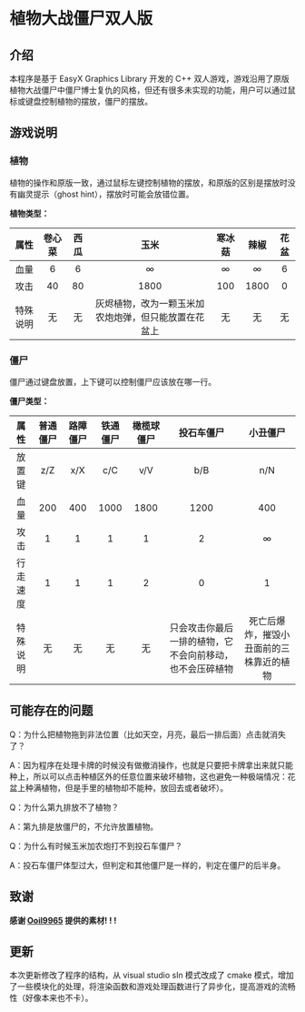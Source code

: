 # 植物大战僵尸双人版

## 介绍

本程序是基于 EasyX Graphics Library 开发的 C++ 双人游戏，游戏沿用了原版植物大战僵尸中僵尸博士复仇的风格，但还有很多未实现的功能，用户可以通过鼠标或键盘控制植物的摆放，僵尸的摆放。

## 游戏说明

### 植物

植物的操作和原版一致，通过鼠标左键控制植物的摆放，和原版的区别是摆放时没有幽灵提示（ghost hint），摆放时可能会放错位置。

**植物类型：**

| 属性 | 卷心菜 | 西瓜 | 玉米 | 寒冰菇 | 辣椒 | 花盆 |
|:-:|:-:|:-:|:-:|:-:|:-:|:-:|
| 血量 | 6 | 6 | $\infty$ | $\infty$ | $\infty$ | 6 |
| 攻击 | 40 | 80 | 1800 | 100 | 1800 | 0 |
| 特殊说明 | 无 | 无 | 灰烬植物，改为一颗玉米加农炮炮弹，但只能放置在花盆上 | 无 | 无 | 无 |

### 僵尸

僵尸通过键盘放置，上下键可以控制僵尸应该放在哪一行。

**僵尸类型：**

| 属性 | 普通僵尸 | 路障僵尸 | 铁通僵尸 | 橄榄球僵尸 | 投石车僵尸 | 小丑僵尸 |
|:-:|:-:|:-:|:-:|:-:|:-:|:-:|
| 放置键 | z/Z | x/X | c/C | v/V | b/B | n/N |
| 血量 | 200 | 400 | 1000 | 1800 | 1200 | 400 |
| 攻击 | 1 | 1 | 1 | 1 | 2 | $\infty$ |
| 行走速度 | 1 | 1 | 1 | 2 | 0 | 1 |
| 特殊说明 | 无 | 无 | 无 | 无 | 只会攻击你最后一排的植物，它不会向前移动，也不会压碎植物 | 死亡后爆炸，摧毁小丑面前的三株靠近的植物 |

## 可能存在的问题

Q：为什么把植物拖到非法位置（比如天空，月亮，最后一排后面）点击就消失了？

A：因为程序在处理卡牌的时候没有做撤消操作，也就是只要把卡牌拿出来就只能​种上，所以可以点击种植区外的任意位置来破坏植物，这也避免一种极端情况：花盆上种满植物，但是手里的植物却不能种，放回去或者破坏）。

Q：为什么第九排放不了植物？

A：第九排是放僵尸的，不允许放置植物。

Q：为什么有时候玉米加农炮打不到投石车僵尸？

A：投石车僵尸体型过大，但判定和其他僵尸是一样的，判定在僵尸的后半身。

## 致谢

**感谢 [Ooil9965](https://github.com/Ooil9965) 提供的素材! ! !**

## 更新

本次更新修改了程序的结构，从 visual studio sln 模式改成了 cmake 模式，增加了一些模块化的处理，将渲染函数和游戏处理函数进行了异步化，提高游戏的流畅性（好像本来也不卡）。